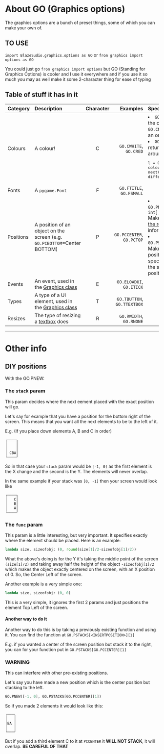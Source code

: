 # About GO (Graphics options)

The graphics options are a bunch of preset things, some of which you can make your own of.

## TO USE

`import BlazeSudio.graphics.options as GO` or `from graphics import options as GO`

You could just go `from graphics import options` but GO (Standing for Graphics Options) is cooler and I use it everywhere and if you use it so much you may as well make it some 2-character thing for ease of typing

## Table of stuff it has in it

| Category | Description | Character | Examples | Special uses |
|:---|:---|:---:|---:|:---|
| Colours | A colour! | C | `GO.CWHITE`, `GO.CRED` | <li>`GO.CNEW(name:str)` gets the colour name (e.g. `GO.CNEW("orange")` will get an orange colour)</li><li>`GO.CRAINBOW()` will return a thing you can loop around colours by calling <pre>l = GO.CRAINBOW()<br>colour = next(l)<br>different_colour = next(l)</pre></li> |
| Fonts | A `pygame.Font` | F | `GO.FTITLE`, `GO.FSMALL` | |
| Positions| A position of an object on the screen (e.g. `GO.PCBOTTOM`=Center BOTTOM) | P | `GO.PCCENTER`, `GO.PCTOP` | <li>`GO.PNEW(stack:list[int, int], func:function)` Makes a new position. See [the reference](#diy-positions) for information on this.</li><li>`GO.PSTATIC(x:int,y:int)` Makes a new static position wherever you specify that you can use the same as the other positions.</li> |
| Events | An event, used in the [Graphics class](README.md) | E | `GO.ELOADUI`, `GO.ETICK` | |
| Types | A type of a UI element, used in the [Graphics class](README.md) | T | `GO.TBUTTON`, `GO.TTEXTBOX` | |
| Resizes | The type of resizing a [textbox](README.md) does | R | `GO.RWIDTH`, `GO.RNONE` | |

***

# Other info

## DIY positions
With the GO.PNEW:

### The `stack` param
This param decides where the next eement placed with the exact position will go.

Let's say for example that you have a position for the bottom right of the screen. This means that you want all the next elements to be to the left of it.

E.g. (If you place down elements A, B and C in order)

```
┌────┐
│    │
│    │
│ CBA│
└────┘
```

So in that case your `stack` param would be `[-1, 0]` as the first element is the X change and the second is the Y. The elements will never overlap.

In the same example if your stack was `[0, -1]` then your screen would look like
```
┌────┐
│   C│
│   B│
│   A│
└────┘
```

### The `func` param
This param is a little interesting, but very important. It specifies exactly where the element should be placed. Here is an example:
```py
lambda size, sizeofobj: (0, round(size[1]/2-sizeofobj[1]/2))
```
What the above's doing is for the Y it's taking the middle point of the screen `(size[1]/2)` and taking away half the height of the object `-sizeofobj[1]/2` which makes the object exactly centered on the screen, with an X position of 0. So, the Center Left of the screen.

Another example is a very simple one:
```py
lambda size, sizeofobj: (0, 0)
```
This is a very simple, it ignores the first 2 params and just positions the element Top Left of the screen.

#### Another way to do it
Another way to do this is by taking a previously existing function and using it. You can find the function at `GO.PSTACKS[<INSERTPOSITION>][1]`

E.g. if you wanted a center of the screen position but stack it to the right, you can for your function put in `GO.PSTACKS[GO.PCCENTER][1]`

### WARNING
This can interfere with other pre-existing positions.

Let's say you have made a new position which is the center position but stacking to the left.
```py
GO.PNEW([-1, 0], GO.PSTACKS[GO.PCCENTER][1])
```
So if you made 2 elements it would look like this:
```
┌───┐
│   │
│BA │
│   │
└───┘
```
But if you add a third element C to it at `PCCENTER` it **WILL NOT STACK**, it will overlap.
**BE CAREFUL OF THAT**
